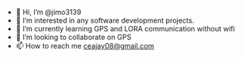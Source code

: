 - 👋 Hi, I’m @jimo3139
- 👀 I’m interested in any software development projects.
- 🌱 I’m currently learning GPS and LORA communication without wifi
- 💞️ I’m looking to collaborate on GPS
- 📫 How to reach me ceajay08@gmail.com

<!---
jimo3139/jimo3139 is a ✨ special ✨ repository because its `README.md` (this file) appears on your GitHub profile.
You can click the Preview link to take a look at your changes.
--->
